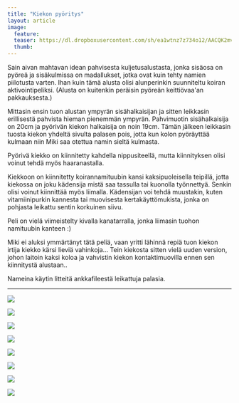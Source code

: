 ```yaml
---
title: "Kiekon pyöritys"
layout: article
image:
  feature:
  teaser: https://dl.dropboxusercontent.com/sh/ea1wtnz7z734o12/AACQK2mvYzaxqwZfMqqjIxwYa/aktivointi/kiekon-pyoritys/DSC57855-245px.jpg
  thumb:
---
```


Sain aivan mahtavan idean pahvisesta kuljetusalustasta, jonka sisäosa on pyöreä ja sisäkulmissa on madallukset, jotka ovat kuin tehty namien piilotusta varten. Ihan kuin tämä alusta olisi alunperinkin suunniteltu koiran aktivointipeliksi. (Alusta on kuitenkin peräisin pyöreän keittiövaa'an pakkauksesta.)

Mittasin ensin tuon alustan ympyrän sisähalkaisijan ja sitten leikkasin erillisestä pahvista hieman pienemmän ympyrän. Pahvimuotin sisähalkaisija on 20cm ja pyörivän kiekon halkaisija on noin 19cm. Tämän jälkeen leikkasin tuosta kiekon yhdeltä sivulta palasen pois, jotta kun kolon pyöräyttää kulmaan niin Miki saa otettua namin sieltä kulmasta.

Pyörivä kiekko on kiinnitetty kahdella nippusiteellä, mutta kiinnityksen olisi voinut tehdä myös haaranastalla.

Kiekkoon on kiinnitetty koirannamituubin kansi kaksipuoleisella teipillä, jotta kiekossa on joku kädensija mistä saa tassulla tai kuonolla työnnettyä. Senkin olisi voinut kiinnittää myös liimalla. Kädensijan voi tehdä muustakin, kuten vitamiinipurkin kannesta tai muovisesta kertakäyttömukista, jonka on pohjasta leikattu sentin korkuinen siivu.

Peli on vielä viimeistelty kivalla kanatarralla, jonka liimasin tuohon namituubin kanteen :)

Miki ei aluksi ymmärtänyt tätä peliä, vaan yritti lähinnä repiä tuon kiekon irtija kiekko kärsi lieviä vahinkoja... Tein kiekosta sitten vielä uuden version, johon laitoin kaksi koloa ja vahvistin kiekon kontaktimuovilla ennen sen kiinnitystä alustaan..

Nameina käytin litteitä ankkafileestä leikattuja palasia.

---

[![](https://dl.dropboxusercontent.com/sh/ea1wtnz7z734o12/AAD4DxMB5H3nPvBD3M4EGOp0a/aktivointi/kiekon-pyoritys/DSC57798-800px.jpg)](https://dl.dropboxusercontent.com/sh/ea1wtnz7z734o12/AABkpnoTkOz7H8LYZy9T-fCKa/aktivointi/kiekon-pyoritys/DSC57798.jpg)

[![](https://dl.dropboxusercontent.com/sh/ea1wtnz7z734o12/AAApjyWxKlMm7T1z2Eu9Ycsxa/aktivointi/kiekon-pyoritys/DSC57802-800px.jpg)](https://dl.dropboxusercontent.com/sh/ea1wtnz7z734o12/AAAsENO4TKDwC6hnyCOoKboUa/aktivointi/kiekon-pyoritys/DSC57802.jpg)

[![](https://dl.dropboxusercontent.com/sh/ea1wtnz7z734o12/AADQ-seMMSrS_D9c6RZhuQEYa/aktivointi/kiekon-pyoritys/DSC57812-800px.jpg)](https://dl.dropboxusercontent.com/sh/ea1wtnz7z734o12/AAB0zp9FJCOmpu4B0L_Qru0oa/aktivointi/kiekon-pyoritys/DSC57812.jpg)

[![](https://dl.dropboxusercontent.com/sh/ea1wtnz7z734o12/AABJHs_U5dGWmxs1myk5THEua/aktivointi/kiekon-pyoritys/DSC57866-800px.jpg)](https://dl.dropboxusercontent.com/sh/ea1wtnz7z734o12/AADR5Z4HBQ5X6ssd9TOim_Gsa/aktivointi/kiekon-pyoritys/DSC57866.jpg)

[![](https://dl.dropboxusercontent.com/sh/ea1wtnz7z734o12/AADP-tCmuq-uaWU2sgTysLZwa/aktivointi/kiekon-pyoritys/DSC57855-800px.jpg)](https://dl.dropboxusercontent.com/sh/ea1wtnz7z734o12/AAC-epYxDd9fW49UwMysinRMa/aktivointi/kiekon-pyoritys/DSC57855.jpg)

[![](https://dl.dropboxusercontent.com/sh/ea1wtnz7z734o12/AAAqkQO88kYANB9JKUsnbrAea/aktivointi/kiekon-pyoritys/DSC57772-800px.jpg)](https://dl.dropboxusercontent.com/sh/ea1wtnz7z734o12/AABGsB8EPsU-BH8zYT-eCr1ia/aktivointi/kiekon-pyoritys/DSC57772.jpg)

[![](https://dl.dropboxusercontent.com/sh/ea1wtnz7z734o12/AABPQejZ9jCGXLz50bsplHPVa/aktivointi/kiekon-pyoritys/DSC57789-800px.jpg)](https://dl.dropboxusercontent.com/sh/ea1wtnz7z734o12/AAC72PPydoBT9Om7irt58VjZa/aktivointi/kiekon-pyoritys/DSC57789.jpg)

[![](https://dl.dropboxusercontent.com/sh/ea1wtnz7z734o12/AADg_YiqaoIdfwETXqoTVeuwa/aktivointi/kiekon-pyoritys/DSC57795-800px.jpg)](https://dl.dropboxusercontent.com/sh/ea1wtnz7z734o12/AABcx8b-hAx0uUTjXWaKvpoqa/aktivointi/kiekon-pyoritys/DSC57795.jpg)
